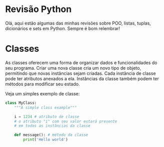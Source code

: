 # Revisão Python

Olá, aqui estão algumas das minhas revisões sobre POO, listas, tuplas, dicionários e sets em Python. Sempre é bom relembrar!

# Classes

As classes oferecem uma forma de organizar dados e funcionalidades do seu programa. Criar uma nova classe cria um novo tipo de objeto, permitindo que novas instâncias sejam criadas. Cada instância de classe pode ter atributos anexados a ela. Instâncias da classe também podem ter métodos para modificar seu estado.

Veja um simples exemplo de classe:

```python
class MyClass:
    """A simple class example"""

    i = 1234 # atributo de classe
    # o atributo "i" com seu valor estará presente
    # em todos as instâncias da classe

    def message(): # método da classe
        print('Hello world')
```